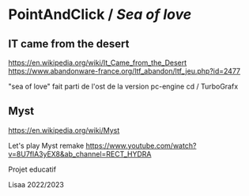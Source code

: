 # PointAndClick / *Sea of love*

## IT came from the desert
https://en.wikipedia.org/wiki/It_Came_from_the_Desert
https://www.abandonware-france.org/ltf_abandon/ltf_jeu.php?id=2477

"sea of love" fait parti de l'ost de la version pc-engine cd / TurboGrafx

## Myst
https://en.wikipedia.org/wiki/Myst

Let's play Myst remake
https://www.youtube.com/watch?v=8U7flA3yEX8&ab_channel=RECT_HYDRA

Projet educatif

Lisaa 2022/2023
